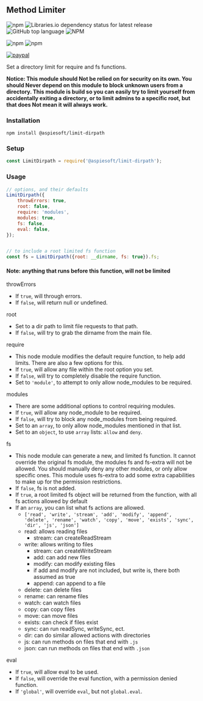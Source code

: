 ## Method Limiter

![npm](https://img.shields.io/npm/v/@aspiesoft/limit-dirpath)
![Libraries.io dependency status for latest release](https://img.shields.io/librariesio/release/npm/@aspiesoft/limit-dirpath)
![GitHub top language](https://img.shields.io/github/languages/top/aspiesoft/limit-dirpath)
![NPM](https://img.shields.io/npm/l/@aspiesoft/limit-dirpath)

![npm](https://img.shields.io/npm/dw/@aspiesoft/limit-dirpath)
![npm](https://img.shields.io/npm/dm/@aspiesoft/limit-dirpath)

[![paypal](https://img.shields.io/badge/buy%20me%20a%20coffee-paypal-blue)](https://buymeacoffee.aspiesoft.com/from-npm/limit-dirpath)

Set a directory limit for require and fs functions.

**Notice: This module should Not be relied on for security on its own.
You should Never depend on this module to block unknown users from a directory.
This module is build so you can easily try to limit yourself from accidentally exiting a directory, or to limit admins to a specific root, but that does Not mean it will always work.**

### Installation

```shell script
npm install @aspiesoft/limit-dirpath
```

### Setup

```js
const LimitDirpath = require('@aspiesoft/limit-dirpath');
```

### Usage

```js
// options, and their defaults
LimitDirpath({
    throwErrors: true,
    root: false,
    require: 'modules',
    modules: true,
    fs: false,
    eval: false,
});


// to include a root limited fs function
const fs = LimitDirpath({root: __dirname, fs: true}).fs;
```

#### Note: anything that runs before this function, will not be limited

throwErrors
 - If `true`, will through errors.
 - If `false`, will return null or undefined.

root
 - Set to a dir path to limit file requests to that path.
 - If `false`, will try to grab the dirname from the main file.

require
 - This node module modifies the default require function, to help add limits.
 There are also a few options for this.
 - If `true`, will allow any file within the root option you set.
 - If `false`, will try to completely disable the require function.
 - Set to `'module'`, to attempt to only allow node_modules to be required.

modules
 - There are some additional options to control requiring modules.
 - If `true`, will allow any node_module to be required.
 - If `false`, will try to block any node_modules from being required.
 - Set to an `array`, to only allow node_modules mentioned in that list.
 - Set to an `object`, to use `array` lists: `allow` and `deny`.

fs
 - This node module can generate a new, and limited fs function.
 It cannot override the original fs module, the modules fs and fs-extra will not be allowed.
 You should manually deny any other modules, or only allow specific ones.
 This module uses fs-extra to add some extra capabilities to make up for the permission restrictions.
 - If `false`, fs is not added.
 - If `true`, a root limited fs object will be returned from the function, with all fs actions allowed by default
 - If an `array`, you can list what fs actions are allowed.
   - `['read', 'write', 'stream', 'add', 'modify', 'append', 'delete', 'rename', 'watch', 'copy', 'move', 'exists', 'sync', 'dir', 'js', 'json']`
   - read: allows reading files
     - stream: can createReadStream
   - write: allows writing to files
     - stream: can createWriteStream
     - add: can add new files
     - modify: can modify existing files
     - if add and modify are not included, but write is, there both assumed as true
     - append: can append to a file
   - delete: can delete files
   - rename: can rename files
   - watch: can watch files
   - copy: can copy files
   - move: can move files
   - exists: can check if files exist
   - sync: can run readSync, writeSync, ect.
   - dir: can do similar allowed actions with directories
   - js: can run methods on files that end with `.js`
   - json: can run methods on files that end with `.json`

eval
 - If `true`, will allow eval to be used.
 - If `false`, will override the eval function, with a permission denied function.
 - If `'global'`, will override `eval`, but not `global.eval`.
